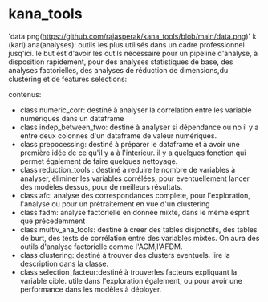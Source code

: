 # kana_tools
'data.png(https://github.com/rajasperak/kana_tools/blob/main/data.png)'
k (karl) ana(analyses): outils les plus utilisés dans un cadre professionnel jusq'ici. le but est d'avoir les outils nécessaire pour un pipeline d'analyse, à disposition rapidement, pour des analyses statistiques de base, des analyses factorielles, des analyses de réduction de dimensions,du clustering et de features selections:

contenus:
- class numeric_corr: destiné à analyser la correlation entre les variable numériques dans un dataframe                                                     
- class indep_between_two: destiné à analyser si dépendance ou no il y a entre deux colonnes d'un dataframe de valeur numériques.                           
- class prepocessing: destiné à préparer le dataframe et à avoir une première idée de ce qu'il y a à l'interieur. il y a quelques fonction qui permet également de faire quelques nettoyage.
- class reduction_tools : destiné à reduire le nombre de variables à analyser, éliminer les variables corrélées, pour eventuellement lancer des modèles dessus, pour de meilleurs résultats.   
- class afc: analyse des correspondances complete, pour l'exploration, l'analyse ou pour un prétraitement en vue d'un clustering
- class fadm: analyse factorielle en donnée mixte, dans le même esprit que précedemment
- class multiv_ana_tools: destiné à creer des tables disjonctifs, des tables de burt, des tests de corrélation entre des variables mixtes. On aura des outils d'analyse factorielle comme l'ACM,l'AFDM.         
- class clustering: destiné à trouver des clusters eventuels. lire la description dans la classe.
- class selection_facteur:destiné à trouverles facteurs expliquant la variable cible. utile dans l'exploration également, ou pour avoir une performance dans les modèles à déployer. 
